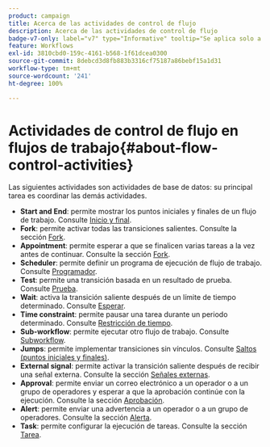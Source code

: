 ```yaml
---
product: campaign
title: Acerca de las actividades de control de flujo
description: Acerca de las actividades de control de flujo
badge-v7-only: label="v7" type="Informative" tooltip="Se aplica solo a Campaign Classic v7"
feature: Workflows
exl-id: 3810cbd0-159c-4161-b568-1f61dcea0300
source-git-commit: 8debcd3d8fb883b3316cf75187a86bebf15a1d31
workflow-type: tm+mt
source-wordcount: '241'
ht-degree: 100%

---
```


# Actividades de control de flujo en flujos de trabajo{#about-flow-control-activities}



Las siguientes actividades son actividades de base de datos: su principal tarea es coordinar las demás actividades.

* **Start and End**: permite mostrar los puntos iniciales y finales de un flujo de trabajo. Consulte [Inicio y final](start-and-end.md).
* **Fork**: permite activar todas las transiciones salientes. Consulte la sección [Fork](fork.md).
* **Appointment**: permite esperar a que se finalicen varias tareas a la vez antes de continuar. Consulte la sección [Fork](fork.md).
* **Scheduler**: permite definir un programa de ejecución de flujo de trabajo. Consulte [Programador](scheduler.md).
* **Test**: permite una transición basada en un resultado de prueba. Consulte [Prueba](test.md).
* **Wait**: activa la transición saliente después de un límite de tiempo determinado. Consulte [Esperar](wait.md).
* **Time constraint**: permite pausar una tarea durante un periodo determinado. Consulte [Restricción de tiempo](time-constraint.md).
* **Sub-workflow**: permite ejecutar otro flujo de trabajo. Consulte [Subworkflow](sub-workflow.md).
* **Jumps**: permite implementar transiciones sin vínculos. Consulte [Saltos (puntos iniciales y finales)](jump--start-point-and-end-point-.md).
* **External signal**: permite activar la transición saliente después de recibir una señal externa. Consulte la sección [Señales externas](external-signal.md).
* **Approval**: permite enviar un correo electrónico a un operador o a un grupo de operadores y esperar a que la aprobación continúe con la ejecución. Consulte la sección [Aprobación](approval.md).
* **Alert**: permite enviar una advertencia a un operador o a un grupo de operadores. Consulte la sección [Alerta](alert.md).
* **Task**: permite configurar la ejecución de tareas. Consulte la sección [Tarea](task.md).
